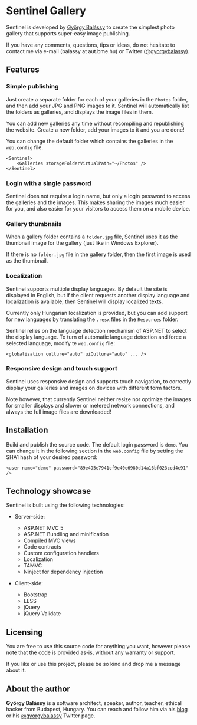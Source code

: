 # Sentinel Gallery

Sentinel is developed by [György Balássy](http://gyorgybalassy.wordpress.com) to create the simplest photo gallery that supports super-easy image publishing. 

If you have any comments, questions, tips or ideas, do not hesitate to contact me via e-mail (balassy at aut.bme.hu) or Twitter ([@gyorgybalassy](http://twitter.com/gyorgybalassy)).



## Features


### Simple publishing

Just create a separate folder for each of your galleries in the `Photos` folder, and then add your JPG and PNG images to it.
Sentinel will automatically list the folders as galleries, and displays the image files in them.

You can add new galleries any time without recompiling and republishing the website. Create a new folder, add your images to it and you are done!

You can change the default folder which contains the galleries in the `web.config` file.

    <Sentinel>
        <Galleries storageFolderVirtualPath="~/Photos" />
    </Sentinel>


### Login with a single password

Sentinel does not require a login name, but only a login password to access the galleries and the images. This makes sharing the images much easier for you, and also easier for your visitors to access them on a mobile device. 


### Gallery thumbnails

When a gallery folder contains a `folder.jpg` file, Sentinel uses it as the thumbnail image for the gallery (just like in Windows Explorer).

If there is no `folder.jpg` file in the gallery folder, then the first image is used as the thumbnail.


### Localization

Sentinel supports multiple display languages. By default the site is displayed in English, but if the client requests another display language and localization is available, then Sentinel will display localized texts.

Currently only Hungarian localization is provided, but you can add support for new languages by translating the `.resx` files in the `Resources` folder.

Sentinel relies on the language detection mechanism of ASP.NET to select the display language. To turn of automatic language detection and force a selected language, modify te `web.config` file:

    <globalization culture="auto" uiCulture="auto" ... />


### Responsive design and touch support

Sentinel uses responsive design and supports touch navigation, to correctly display your galleries and images on devices with different form factors. 

Note however, that currently Sentinel neither resize nor optimize the images for smaller displays and slower  or metered network connections, and always the full image files are downloaded!
 

## Installation

Build and publish the source code. The default login password is `demo`. You can change it in the following section in the `web.config` file by setting the SHA1 hash of your desired password:

    <user name="demo" password="89e495e7941cf9e40e6980d14a16bf023ccd4c91" /> 



## Technology showcase

Sentinel is built using the following technologies:

* Server-side:
	* ASP.NET MVC 5
	* ASP.NET Bundling and minification 
	* Compiled MVC views
	* Code contracts
	* Custom configuration handlers
	* Localization
	* T4MVC
	* Ninject for dependency injection

* Client-side:
	* Bootstrap
	* LESS
	* jQuery
	* jQuery Validate
	

## Licensing

You are free to use this source code for anything you want, however please note that the code is provided as-is, without any warranty or support.

If you like or use this project, please be so kind and drop me a message about it. 


## About the author

**György Balássy** is a software architect, speaker, author, teacher, ethical hacker from Budapest, Hungary. You can reach and follow him via his [blog](http://gyorgybalassy.wordpress.com) or his [@gyorgybalassy](http://twitter.com/gyorgybalassy) Twitter page.


